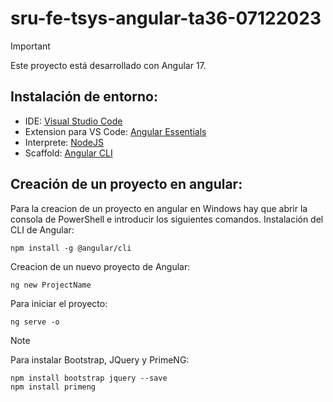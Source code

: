 # sru-fe-tsys-angular-ta36-07122023

> [!IMPORTANT]  
> Este proyecto está desarrollado con Angular 17.


## Instalación de entorno:
  - IDE: [Visual Studio Code](https://code.visualstudio.com/)
  - Extension para VS Code: [Angular Essentials](https://marketplace.visualstudio.com/items?itemName=johnpapa.angular-essentials)
  - Interprete: [NodeJS](https://nodejs.org/en)
  - Scaffold: [Angular CLI](https://angular.dev/tools/cli/setup-local)

## Creación de un proyecto en angular:
Para la creacion de un proyecto en angular en Windows hay que abrir la consola de PowerShell e introducir los siguientes comandos.
Instalación del CLI de Angular:
```
npm install -g @angular/cli
```
Creacion de un nuevo proyecto de Angular:
```
ng new ProjectName
```
Para iniciar el proyecto:
```
ng serve -o
```
> [!NOTE]
> Para instalar Bootstrap, JQuery y PrimeNG:
> ```
> npm install bootstrap jquery --save
> npm install primeng
> ```


